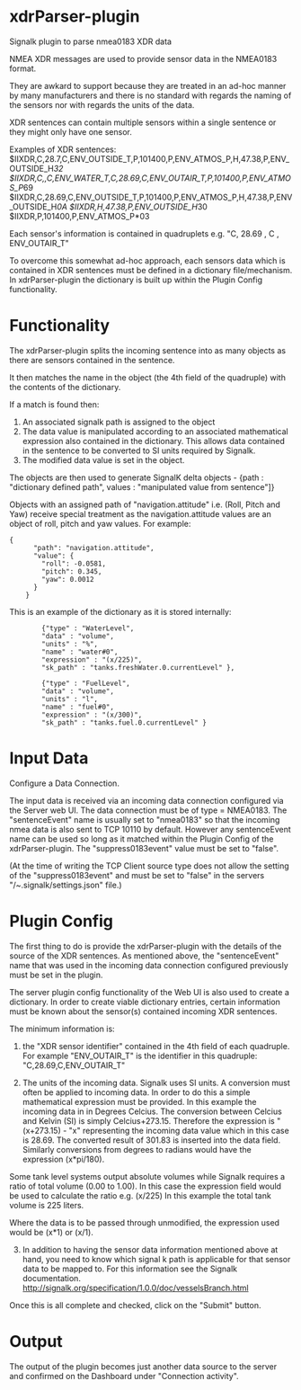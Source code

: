 # xdrParser-plugin
Signalk plugin to parse nmea0183 XDR data

NMEA XDR messages are used to provide sensor data in the NMEA0183 format.

They are awkard to support because they are treated in an ad-hoc manner by many manufacturers and there is no standard with regards the naming of the sensors nor with regards the units of the data. 

XDR sentences can contain multiple sensors within a single sentence or they might only have one sensor.

Examples of XDR sentences:
$IIXDR,C,28.7,C,ENV_OUTSIDE_T,P,101400,P,ENV_ATMOS_P,H,47.38,P,ENV_OUTSIDE_H*32
$IIXDR,C,,C,ENV_WATER_T,C,28.69,C,ENV_OUTAIR_T,P,101400,P,ENV_ATMOS_P*69
$IIXDR,C,28.69,C,ENV_OUTSIDE_T,P,101400,P,ENV_ATMOS_P,H,47.38,P,ENV_OUTSIDE_H*0A
$IIXDR,H,47.38,P,ENV_OUTSIDE_H*30
$IIXDR,P,101400,P,ENV_ATMOS_P*03

Each sensor's information is contained in quadruplets e.g. "C,  28.69  ,  C  ,  ENV_OUTAIR_T"

To overcome this somewhat ad-hoc approach, each sensors data which is contained in XDR sentences must be defined in a dictionary file/mechanism. In xdrParser-plugin the dictionary is built up within the Plugin Config functionality.

# Functionality
The xdrParser-plugin splits the incoming sentence into as many objects as there are sensors contained in the sentence.

It then matches the name in the object (the 4th field of the quadruple) with the contents of the dictionary. 

If a match is found then:
1) An associated signalk path is assigned to the object 
2) The data value is manipulated according to an associated mathematical expression also contained in the dictionary. This allows data contained in the sentence to be converted to SI units required by Signalk.
3) The modified data value is set in the object.

The objects are then used to generate SignalK delta objects - 
{path : "dictionary defined path", values : "manipulated value from sentence"]} 
	
Objects with an assigned path of "navigation.attitude" i.e. (Roll, Pitch and Yaw) receive special treatment as the navigation.attitude values are an object of roll, pitch and yaw values. For example:
	
	{
          "path": "navigation.attitude",
          "value": {
            "roll": -0.0581,
            "pitch": 0.345,
            "yaw": 0.0012
          }
        }
	
This is an example of the dictionary as it is stored internally: 

			{"type" : "WaterLevel",
			"data" : "volume",
			"units" : "%",
			"name" : "water#0",
			"expression" : "(x/225)", 
			"sk_path" : "tanks.freshWater.0.currentLevel" },

			{"type" : "FuelLevel",
			"data" : "volume",
			"units" : "l",
			"name" : "fuel#0",
			"expression" : "(x/300)",
			"sk_path" : "tanks.fuel.0.currentLevel" }


# Input Data
Configure a Data Connection.

The input data is received via an incoming data connection configured via the Server web UI. 
The data connection must be of type = NMEA0183. 
The "sentenceEvent" name is usually set to "nmea0183" so that the incoming nmea data is also sent to TCP 10110 by default. However any sentenceEvent name can be used so long as it matched within the Plugin Config of the xdrParser-plugin.
The "suppress0183event" value must be set to "false". 

(At the time of writing the TCP Client source type does not allow the setting of the "suppress0183event" and must be set to "false" in the servers "/~.signalk/settings.json" file.)

# Plugin Config
The first thing to do is provide the xdrParser-plugin with the details of the source of the XDR sentences. As mentioned above, the "sentenceEvent" name that was used in the incoming data connection configured previously must be set in the plugin.

The server plugin config functionality of the Web UI is also used to create a dictionary. In order to create viable dictionary entries, certain information must be known about the sensor(s) contained incoming XDR sentences. 

The minimum information is:

1) the "XDR sensor identifier" contained in the 4th field of each quadruple. For example "ENV_OUTAIR_T" is the identifier in this quadruple: "C,28.69,C,ENV_OUTAIR_T"

2) The units of the incoming data. Signalk uses SI units. A conversion must often be applied to incoming data. In order to do this a simple mathematical expression must be provided. In this example the incoming data in in Degrees Celcius. The conversion between Celcius and Kelvin (SI) is simply Celcius+273.15. Therefore the expression is "(x+273.15) - "x" representing the incoming data value which in this case is 28.69. The converted result of 301.83 is inserted into the data field. Similarly conversions from degrees to radians would have the expression (x*pi/180).

Some tank level systems output absolute volumes while Signalk requires a ratio of total volume (0.00 to 1.00). In this case the expression field would be used to calculate the ratio e.g. (x/225) In this example the total tank volume is 225 liters.

Where the data is to be passed through unmodified, the expression used would be (x*1) or (x/1).

3) In addition to having the sensor data information mentioned above at hand, you need to know which signal k path is applicable for that sensor data to be mapped to. For this information see the Signalk documentation. http://signalk.org/specification/1.0.0/doc/vesselsBranch.html

Once this is all complete and checked, click on the "Submit" button. 

# Output
The output of the plugin becomes just another data source to the server and confirmed on the Dashboard under "Connection activity".

